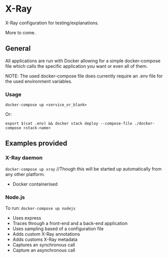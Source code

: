 # X-Ray
X-Ray configuration for testing/explanations.

More to come.

## General
All applications are run with Docker allowing for a simple docker-compose file which calls the specific application you want or even all of them.

NOTE: The used docker-compose file does currently require an .env file for the used environment variables.

### Usage
```docker-compose up <service_or_blank> ```

Or:

```export $(cat .env) && docker stack deploy --compose-file ./docker-compose <stack-name>```

## Examples provided
### X-Ray daemon
```docker-compose up xray``` //Though this will be started up automatically from any other platform.
* Docker containerised

### Node.js
To run:
```docker-compose up nodejs```
* Uses express
* Traces through a front-end and a back-end application
* Uses sampling based of a configuration file
* Adds custom X-Ray annotations
* Adds customs X-Ray metadata
* Captures an synchronous call
* Capture an asynchronous call

